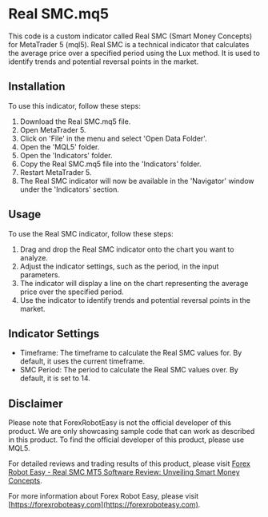 # Real SMC.mq5

This code is a custom indicator called Real SMC (Smart Money Concepts) for MetaTrader 5 (mql5). Real SMC is a technical indicator that calculates the average price over a specified period using the Lux method. It is used to identify trends and potential reversal points in the market.

## Installation

To use this indicator, follow these steps:

1. Download the Real SMC.mq5 file.
2. Open MetaTrader 5.
3. Click on 'File' in the menu and select 'Open Data Folder'.
4. Open the 'MQL5' folder.
5. Open the 'Indicators' folder.
6. Copy the Real SMC.mq5 file into the 'Indicators' folder.
7. Restart MetaTrader 5.
8. The Real SMC indicator will now be available in the 'Navigator' window under the 'Indicators' section.

## Usage

To use the Real SMC indicator, follow these steps:

1. Drag and drop the Real SMC indicator onto the chart you want to analyze.
2. Adjust the indicator settings, such as the period, in the input parameters.
3. The indicator will display a line on the chart representing the average price over the specified period.
4. Use the indicator to identify trends and potential reversal points in the market.

## Indicator Settings

- Timeframe: The timeframe to calculate the Real SMC values for. By default, it uses the current timeframe.
- SMC Period: The period to calculate the Real SMC values over. By default, it is set to 14.

## Disclaimer

Please note that ForexRobotEasy is not the official developer of this product. We are only showcasing sample code that can work as described in this product. To find the official developer of this product, please use MQL5.

For detailed reviews and trading results of this product, please visit [Forex Robot Easy - Real SMC MT5 Software Review: Unveiling Smart Money Concepts](https://forexroboteasy.com/forex-robot-review/real-smc-mt5-software-review-unveiling-smart-money-concepts/).

For more information about Forex Robot Easy, please visit [https://forexroboteasy.com](https://forexroboteasy.com).
